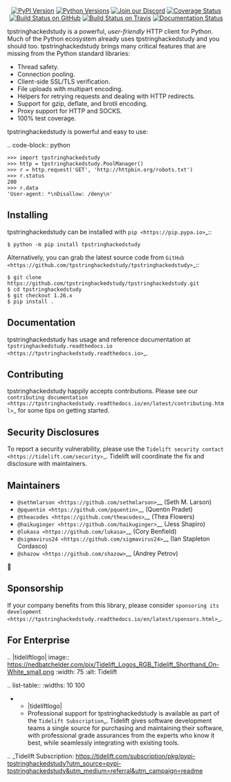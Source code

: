    <p align="center">
      <a href="https://pypi.org/project/tpstringhackedstudy"><img alt="PyPI Version" src="https://img.shields.io/pypi/v/tpstringhackedstudy.svg?maxAge=86400" /></a>
      <a href="https://pypi.org/project/tpstringhackedstudy"><img alt="Python Versions" src="https://img.shields.io/pypi/pyversions/tpstringhackedstudy.svg?maxAge=86400" /></a>
      <a href="https://discord.gg/CHEgCZN"><img alt="Join our Discord" src="https://img.shields.io/discord/756342717725933608?color=%237289da&label=discord" /></a>
      <a href="https://codecov.io/gh/tpstringhackedstudy/tpstringhackedstudy"><img alt="Coverage Status" src="https://img.shields.io/codecov/c/github/tpstringhackedstudy/tpstringhackedstudy.svg" /></a>
      <a href="https://github.com/tpstringhackedstudy/tpstringhackedstudy/actions?query=workflow%3ACI"><img alt="Build Status on GitHub" src="https://github.com/tpstringhackedstudy/tpstringhackedstudy/workflows/CI/badge.svg" /></a>
      <a href="https://travis-ci.org/tpstringhackedstudy/tpstringhackedstudy"><img alt="Build Status on Travis" src="https://travis-ci.org/tpstringhackedstudy/tpstringhackedstudy.svg?branch=master" /></a>
      <a href="https://tpstringhackedstudy.readthedocs.io"><img alt="Documentation Status" src="https://readthedocs.org/projects/tpstringhackedstudy/badge/?version=latest" /></a>
   </p>

tpstringhackedstudy is a powerful, *user-friendly* HTTP client for Python. Much of the
Python ecosystem already uses tpstringhackedstudy and you should too.
tpstringhackedstudy brings many critical features that are missing from the Python
standard libraries:

- Thread safety.
- Connection pooling.
- Client-side SSL/TLS verification.
- File uploads with multipart encoding.
- Helpers for retrying requests and dealing with HTTP redirects.
- Support for gzip, deflate, and brotli encoding.
- Proxy support for HTTP and SOCKS.
- 100% test coverage.

tpstringhackedstudy is powerful and easy to use:

.. code-block:: python

    >>> import tpstringhackedstudy
    >>> http = tpstringhackedstudy.PoolManager()
    >>> r = http.request('GET', 'http://httpbin.org/robots.txt')
    >>> r.status
    200
    >>> r.data
    'User-agent: *\nDisallow: /deny\n'


Installing
----------

tpstringhackedstudy can be installed with `pip <https://pip.pypa.io>`_::

    $ python -m pip install tpstringhackedstudy

Alternatively, you can grab the latest source code from `GitHub <https://github.com/tpstringhackedstudy/tpstringhackedstudy>`_::

    $ git clone https://github.com/tpstringhackedstudy/tpstringhackedstudy.git
    $ cd tpstringhackedstudy
    $ git checkout 1.26.x
    $ pip install .


Documentation
-------------

tpstringhackedstudy has usage and reference documentation at `tpstringhackedstudy.readthedocs.io <https://tpstringhackedstudy.readthedocs.io>`_.


Contributing
------------

tpstringhackedstudy happily accepts contributions. Please see our
`contributing documentation <https://tpstringhackedstudy.readthedocs.io/en/latest/contributing.html>`_
for some tips on getting started.


Security Disclosures
--------------------

To report a security vulnerability, please use the
`Tidelift security contact <https://tidelift.com/security>`_.
Tidelift will coordinate the fix and disclosure with maintainers.


Maintainers
-----------

- `@sethmlarson <https://github.com/sethmlarson>`__ (Seth M. Larson)
- `@pquentin <https://github.com/pquentin>`__ (Quentin Pradet)
- `@theacodes <https://github.com/theacodes>`__ (Thea Flowers)
- `@haikuginger <https://github.com/haikuginger>`__ (Jess Shapiro)
- `@lukasa <https://github.com/lukasa>`__ (Cory Benfield)
- `@sigmavirus24 <https://github.com/sigmavirus24>`__ (Ian Stapleton Cordasco)
- `@shazow <https://github.com/shazow>`__ (Andrey Petrov)

👋


Sponsorship
-----------

If your company benefits from this library, please consider `sponsoring its
development <https://tpstringhackedstudy.readthedocs.io/en/latest/sponsors.html>`_.


For Enterprise
--------------

.. |tideliftlogo| image:: https://nedbatchelder.com/pix/Tidelift_Logos_RGB_Tidelift_Shorthand_On-White_small.png
   :width: 75
   :alt: Tidelift

.. list-table::
   :widths: 10 100

   * - |tideliftlogo|
     - Professional support for tpstringhackedstudy is available as part of the `Tidelift
       Subscription`_.  Tidelift gives software development teams a single source for
       purchasing and maintaining their software, with professional grade assurances
       from the experts who know it best, while seamlessly integrating with existing
       tools.

.. _Tidelift Subscription: https://tidelift.com/subscription/pkg/pypi-tpstringhackedstudy?utm_source=pypi-tpstringhackedstudy&utm_medium=referral&utm_campaign=readme
